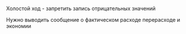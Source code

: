Холостой ход - запретить запись отрицательных значений

Нужно выводить сообщение о фактическом расходе
перерасходе и экономии


